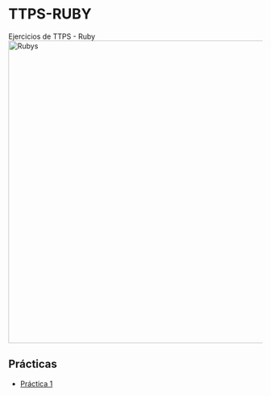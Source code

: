 # TTPS-RUBY

Ejercicios de TTPS - Ruby
<img src="https://github.com/user-attachments/assets/db72c078-9f92-4053-8241-537946a2adaa" alt="Rubys" width="600"/>


## Prácticas

- [Práctica 1](https://github.com/LauraCuenca/TTPS-Ruby/tree/main/Practica%201)
